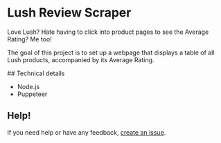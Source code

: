 # Lush Review Scraper

Love Lush? Hate having to click into product pages to see the Average Rating? Me too!

The goal of this project is to set up a webpage that displays a table of all Lush products, accompanied by its Average Rating.

## Technical details

- Node.js
- Puppeteer

## Help!

If you need help or have any feedback, [create an issue](https://github.com/zky829/lush-review-scraper/issues/new).
